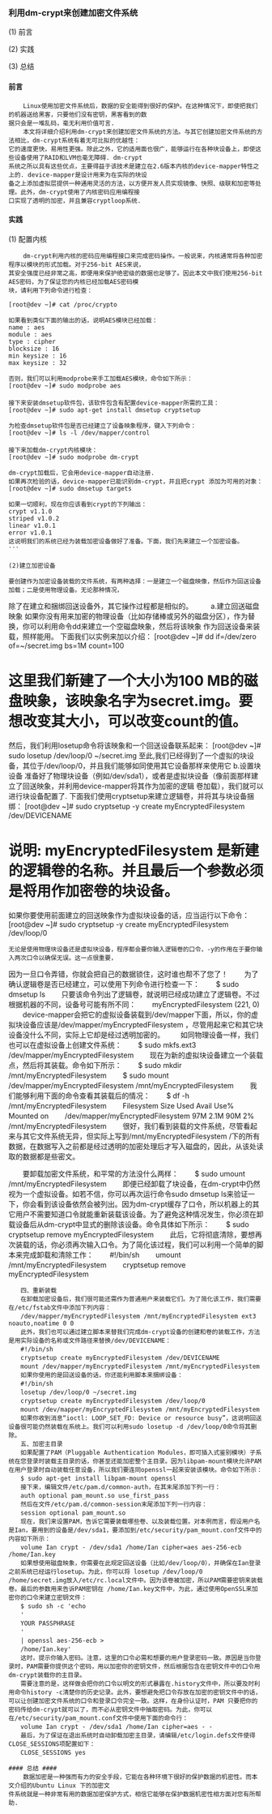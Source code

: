 ### 利用dm-crypt来创建加密文件系统 ###
(1) 前言

(2) 实践

(3) 总结

#### 前言 ####
```
    Linux使用加密文件系统后，数据的安全能得到很好的保护。在这种情况下，即使把我们的机器送给黑客，只要他们没有密钥，黑客看到的数
据只会是一堆乱码，毫无利用价值可言.
    本文将详细介绍利用dm-crypt来创建加密文件系统的方法。与其它创建加密文件系统的方法相比，dm-crypt系统有着无可比拟的优越性：
它的速度更快，易用性更强。除此之外，它的适用面也很广，能够运行在各种块设备上，即使这些设备使用了RAID和LVM也毫无障碍. dm-crypt
系统之所以具有这些优点，主要得益于该技术是建立在2.6版本内核的device-mapper特性之上的. device-mapper是设计用来为在实际的块设
备之上添加虚拟层提供一种通用灵活的方法，以方便开发人员实现镜像、快照、级联和加密等处理。此外，dm-crypt使用了内核密码应用编程接
口实现了透明的加密，并且兼容cryptloop系统.
```

#### 实践 ####
(1) 配置内核
```
    dm-crypt利用内核的密码应用编程接口来完成密码操作。一般说来，内核通常将各种加密程序以模块的形式加载。对于256-bit AES来说，
其安全强度已经非常之高，即便用来保护绝密级的数据也足够了。因此本文中我们使用256-bit AES密码，为了保证您的内核已经加载AES密码模
块，请利用下列命令进行检查：

[root@dev ~]# cat /proc/crypto

如果看到类似下面的输出的话，说明AES模块已经加载： 
name : aes
module : aes
type : cipher
blocksize : 16
min keysize : 16
max keysize : 32

否则，我们可以利用modprobe来手工加载AES模块，命令如下所示：
[root@dev ~]# sudo modprobe aes
　　
接下来安装dmsetup软件包，该软件包含有配置device-mapper所需的工具：
[root@dev ~]# sudo apt-get install dmsetup cryptsetup

为检查dmsetup软件包是否已经建立了设备映象程序，键入下列命令： 
[root@dev ~]# ls -l /dev/mapper/control
　　
接下来加载dm-crypt内核模块： 
[root@dev ~]# sudo modprobe dm-crypt

dm-crypt加载后，它会用device-mapper自动注册.
如果再次检验的话，device-mapper已能识别dm-crypt，并且把crypt 添加为可用的对象： 
[root@dev ~]# sudo dmsetup targets

如果一切顺利，现在你应该看到crypt的下列输出：
crypt v1.1.0
striped v1.0.2
linear v1.0.1
error v1.0.1
这说明我们的系统已经为装载加密设备做好了准备。下面，我们先来建立一个加密设备。
```　

(2)建立加密设备
```
    要创建作为加密设备装载的文件系统，有两种选择：一是建立一个磁盘映像，然后作为回送设备加载；二是使用物理设备。无论那种情况，
除了在建立和捆绑回送设备外，其它操作过程都是相似的。
　　 a.建立回送磁盘映象
    如果你没有用来加密的物理设备（比如存储棒或另外的磁盘分区），作为替换，你可以利用命令dd来建立一个空磁盘映象，然后将该映象
作为回送设备来装载，照样能用。
下面我们以实例来加以介绍：
[root@dev ~]# dd if=/dev/zero of=~/secret.img bs=1M count=100
# 这里我们新建了一个大小为100 MB的磁盘映象，该映象名字为secret.img。要想改变其大小，可以改变count的值。 

然后，我们利用losetup命令将该映象和一个回送设备联系起来： 
[root@dev ~]# sudo losetup /dev/loop/0 ~/secret.img
至此,我们已经得到了一个虚拟的块设备，其位于/dev/loop/0，并且我们能够如同使用其它设备那样来使用它
    b.设置块设备
    准备好了物理块设备（例如/dev/sda1），或者是虚拟块设备（像前面那样建立了回送映象，并利用device-mapper将其作为加密的逻辑
卷加载），我们就可以进行块设备配置了.
下面我们使用cryptsetup来建立逻辑卷，并将其与块设备捆绑：
[root@dev ~]# sudo cryptsetup -y create myEncryptedFilesystem 
/dev/DEVICENAME
# 说明: myEncryptedFilesystem 是新建的逻辑卷的名称。并且最后一个参数必须是将用作加密卷的块设备。

如果你要使用前面建立的回送映象作为虚拟块设备的话，应当运行以下命令：
[root@dev ~]# sudo cryptsetup -y create myEncryptedFilesystem /dev/loop/0

    无论是使用物理块设备还是虚拟块设备，程序都会要你输入逻辑卷的口令，-y的作用在于要你输入两次口令以确保无误。这一点很重要，
因为一旦口令弄错，你就会把自己的数据锁住，这时谁也帮不了您了！
　　为了确认逻辑卷是否已经建立，可以使用下列命令进行检查一下：
　　$ sudo dmsetup ls
　　只要该命令列出了逻辑卷，就说明已经成功建立了逻辑卷。不过根据机器的不同，设备号可能有所不同： 
　　myEncryptedFilesystem (221, 0)
　　device-mapper会把它的虚拟设备装载到/dev/mapper下面，所以，你的虚拟块设备应该是/dev/mapper/myEncryptedFilesystem ，尽管用起来它和其它块设备没什么不同，实际上它却是经过透明加密的。
　　如同物理设备一样，我们也可以在虚拟设备上创建文件系统：
　　$ sudo mkfs.ext3 /dev/mapper/myEncryptedFilesystem
　　现在为新的虚拟块设备建立一个装载点，然后将其装载。命令如下所示： 
　　$ sudo mkdir /mnt/myEncryptedFilesystem 
　　$ sudo mount /dev/mapper/myEncryptedFilesystem /mnt/myEncryptedFilesystem
　　我们能够利用下面的命令查看其装载后的情况： 
　　$ df -h /mnt/myEncryptedFilesystem 
　　Filesystem Size Used Avail Use% Mounted on
　　/dev/mapper/myEncryptedFilesystem 97M 2.1M 90M 2% /mnt/myEncryptedFilesystem
　　很好，我们看到装载的文件系统，尽管看起来与其它文件系统无异，但实际上写到/mnt/myEncryptedFilesystem /下的所有数据，在数据写入之前都是经过透明的加密处理后才写入磁盘的，因此，从该处读取的数据都是些密文。
　　

　　要卸载加密文件系统，和平常的方法没什么两样：
　　$ sudo umount /mnt/myEncryptedFilesystem
　　即便已经卸载了块设备，在dm-crypt中仍然视为一个虚拟设备。如若不信，你可以再次运行命令sudo dmsetup ls来验证一下，你会看到该设备依然会被列出。因为dm-crypt缓存了口令，所以机器上的其它用户不需要知道口令就能重新装载该设备。为了避免这种情况发生，你必须在卸载设备后从dm-crypt中显式的删除该设备。命令具体如下所示： 
　　$ sudo cryptsetup remove myEncryptedFilesystem
　　此后，它将彻底清除，要想再次装载的话，你必须再次输入口令。为了简化该过程，我们可以利用一个简单的脚本来完成卸载和清除工作： 
　　#!/bin/sh
　　umount /mnt/myEncryptedFilesystem 
　　cryptsetup remove myEncryptedFilesystem
```
　　四、重新装载
　　在卸载加密设备后，我们很可能还需作为普通用户来装载它们。为了简化该工作，我们需要在/etc/fstab文件中添加下列内容： 
　　/dev/mapper/myEncryptedFilesystem /mnt/myEncryptedFilesystem ext3 noauto,noatime 0 0
　　此外，我们也可以通过建立脚本来替我们完成dm-crypt设备的创建和卷的装载工作，方法是用实际设备的名称或文件路径来替换/dev/DEVICENAME： 
　　#!/bin/sh
　　cryptsetup create myEncryptedFilesystem /dev/DEVICENAME
　　mount /dev/mapper/myEncryptedFilesystem /mnt/myEncryptedFilesystem
　　如果你使用的是回送设备的话，你还能利用脚本来捆绑设备： 
　　#!/bin/sh 
　　losetup /dev/loop/0 ~/secret.img
　　cryptsetup create myEncryptedFilesystem /dev/loop/0
　　mount /dev/mapper/myEncryptedFilesystem /mnt/myEncryptedFilesystem
　　如果你收到消息“ioctl: LOOP_SET_FD: Device or resource busy”，这说明回送设备很可能仍然装载在系统上。我们可以利用sudo losetup -d /dev/loop/0命令将其删除。
　　五、加密主目录
　　如果配置了PAM（Pluggable Authentication Modules，即可插入式鉴别模块）子系统在您登录时装载主目录的话，你甚至还能加密整个主目录。因为libpam-mount模块允许PAM在用户登录时自动装载任意设备，所以我们要连同openssl一起来安装该模块。命令如下所示：
　　$ sudo apt-get install libpam-mount openssl
　　接下来，编辑文件/etc/pam.d/common-auth，在其末尾添加下列一行： 
　　auth optional pam_mount.so use_first_pass
　　然后在文件/etc/pam.d/common-session末尾添加下列一行内容： 
　　session optional pam_mount.so
　　现在，我们来设置PAM，告诉它需要装载哪些卷、以及装载位置。对本例而言，假设用户名是Ian，要用到的设备是/dev/sda1，要添加到/etc/security/pam_mount.conf文件中的内容如下所示：
　　volume Ian crypt - /dev/sda1 /home/Ian cipher=aes aes-256-ecb /home/Ian.key
　　如果想使用磁盘映象，你需要在此规定回送设备（比如/dev/loop/0），并确保在Ian登录之前系统已经运行losetup。为此，你可以将 losetup /dev/loop/0 /home/secret.img放入/etc/rc.local文件中。因为该卷被加密，所以PAM需要密钥来装载卷。最后的参数用来告诉PAM密钥在 /home/Ian.key文件中，为此，通过使用OpenSSL来加密你的口令来建立密钥文件：
　　$ sudo sh -c 'echo 
　　'
　　YOUR PASSPHRASE
　　' 
　　| openssl aes-256-ecb >
　　/home/Ian.key'
　　这时，提示你输入密码。注意，这里的口令必需和想要的用户登录密码一致。原因是当你登录时，PAM需要你提供这个密码，用以加密你的密钥文件，然后根据包含在密钥文件中的口令用dm-crypt装载你的主目录。
　　需要注意的是，这样做会把你的口令以明文的形式暴露在.history文件中，所以要及时利用命令history -c清楚你的历史记录。此外，要想避免把口令存放在加密的密钥文件中的话，可以让创建加密文件系统的口令和登录口令完全一致。这样，在身份认证时，PAM 只要把你的密码传给dm-crypt就可以了，而不必从密钥文件中抽取密码。为此，你可以在/etc/security/pam_mount.conf文件中使用下面的命令行：
　　volume Ian crypt - /dev/sda1 /home/Ian cipher=aes - -
　　最后，为了保证在退出系统时自动卸载加密主目录，请编辑/etc/login.defs文件使得CLOSE_SESSIONS项配置如下： 
　　CLOSE_SESSIONS yes

#### 总结 ####
    数据加密是一种强而有力的安全手段，它能在各种环境下很好的保护数据的机密性。而本文介绍的Ubuntu Linux 下的加密文
件系统就是一种非常有用的数据加密保护方式，相信它能够在保护数据机密性相方面对您有所帮助.
